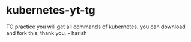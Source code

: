 # kubernetes-yt-tg
TO practice you will get all commands of kubernetes. you can download and fork this.
                                                      thank you,
                                                       -  harish 
